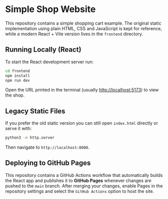 # Simple Shop Website

This repository contains a simple shopping cart example. The original static implementation using plain HTML, CSS and JavaScript is kept for reference, while a modern React + Vite version lives in the `frontend` directory.

## Running Locally (React)

To start the React development server run:

```bash
cd frontend
npm install
npm run dev
```

Open the URL printed in the terminal (usually <http://localhost:5173>) to view the shop.

## Legacy Static Files

If you prefer the old static version you can still open `index.html` directly or serve it with:

```bash
python3 -m http.server
```

Then navigate to `http://localhost:8000`.

## Deploying to GitHub Pages

This repository contains a GitHub Actions workflow that automatically builds the React app and publishes it to **GitHub Pages** whenever changes are pushed to the `main` branch. After merging your changes, enable Pages in the repository settings and select the `GitHub Actions` option to host the site.

